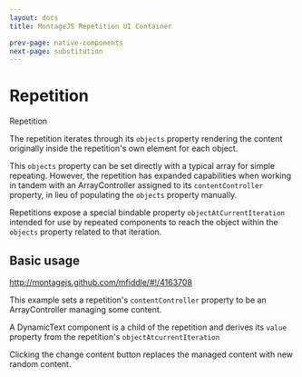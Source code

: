```yaml
---
layout: docs
title: MontageJS Repetition UI Container

prev-page: native-components
next-page: substitution
---
```


# Repetition
Repetition


The repetition iterates through its ```objects``` property rendering the content originally inside the repetition's own element for each object. 

This ```objects``` property can be set directly with a typical array for simple repeating. However, the repetition has expanded capabilities when working in tandem with an ArrayController assigned to its ```contentController``` property, in lieu of populating the ```objects``` property manually.

Repetitions expose a special bindable property ```objectAtCurrentIteration``` intended for use by repeated components to reach the object within the ```objects``` property related to that iteration.

## Basic usage
http://montagejs.github.com/mfiddle/#!/4163708

This example sets a repetition's ```contentController``` property to be an ArrayController managing some content.

A DynamicText component is a child of the repetition and derives its ```value``` property from the repetition's ```objectAtcurrentIteration```

Clicking the change content button replaces the managed content with new random content.